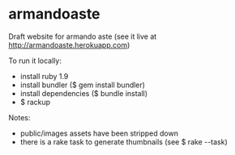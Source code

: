 armandoaste
===========

Draft website for armando aste (see it live at http://armandoaste.herokuapp.com)

To run it locally:
- install ruby 1.9
- install bundler ($ gem install bundler)
- install dependencies ($ bundle install)
- $ rackup 

Notes:
- public/images assets have been stripped down
- there is a rake task to generate thumbnails (see $ rake --task)
